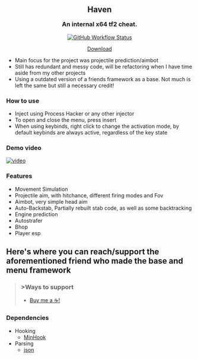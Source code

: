 <h2 align="center" style="margin-top: 0px;">Haven</h2>
<h3 align="center" style="margin-top: 0px;">An internal x64 tf2 cheat.</h3>
<p align="center">
<a href="https://github.com/tf2cheater2013/Fedoraware/actions"><img alt="GitHub Workflow Status" src="https://img.shields.io/github/actions/workflow/status/emilyinure/haven-tf2/msbuild.yml?branch=main"></a><a href="https://github.com/emilyinure/haven-tf2/actions"></p>
<p align="center">
<a align="center" href="https://github.com/emilyinure/haven-tf2/releases">Download</a>
</p>

- Main focus for the project was projectile prediction/aimbot
- Still has redundant and messy code, will be refactoring when I have time aside from my other projects
- Using a outdated version of a friends framework as a base. Not much is left the same but still a necessary credit!

### How to use
- Inject using Process Hacker or any other injector
- To open and close the menu, press insert
- When using keybinds, right click to change the activation mode, by default keybinds are always active, regardless of the key state

### Demo video
[![video](https://img.youtube.com/vi/bpmpp5XJhtE/0.jpg)](https://youtu.be/bpmpp5XJhtE)

### Features
- Movement Simulation
- Projectile aim, with hitchance, different firing modes and Fov
- Aimbot, very simple head aim
- Auto-Backstab, Partially rebuilt stab code, as well as some backtracking
- Engine prediction
- Autostrafer
- Bhop
- Player esp

## Here's where you can reach/support the aforementioned friend who made the base and menu framework
> ### >Ways to support
> - [Buy me a ☕!](https://www.buymeacoffee.com/abience)


### Dependencies
- Hooking
  - [MinHook](https://github.com/TsudaKageyu/minhook)
- Parsing
  - [json](https://github.com/nlohmann/json)
